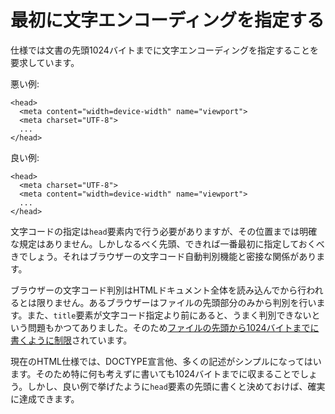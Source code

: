 # 最初に文字エンコーディングを指定する

仕様では文書の先頭1024バイトまでに文字エンコーディングを指定することを要求しています。

悪い例:

    <head>
      <meta content="width=device-width" name="viewport">
      <meta charset="UTF-8">
      ...
    </head>

良い例:

    <head>
      <meta charset="UTF-8">
      <meta content="width=device-width" name="viewport">
      ...
    </head>

文字コードの指定は`head`要素内で行う必要がありますが、その位置までは明確な規定はありません。しかしなるべく先頭、できれば一番最初に指定しておくべきでしょう。それはブラウザーの文字コード自動判別機能と密接な関係があります。

ブラウザーの文字コード判別はHTMLドキュメント全体を読み込んでから行われるとは限りません。あるブラウザーはファイルの先頭部分のみから判別を行います。また、`title`要素が文字コード指定より前にあると、うまく判別できないという問題もかつてありました。そのため[ファイルの先頭から1024バイトまでに書くように制限](https://html.spec.whatwg.org/multipage/semantics.html#charset)されています。

現在のHTML仕様では、DOCTYPE宣言他、多くの記述がシンプルになってはいます。そのため特に何も考えずに書いても1024バイトまでに収まることでしょう。しかし、良い例で挙げたように`head`要素の先頭に書くと決めておけば、確実に達成できます。
